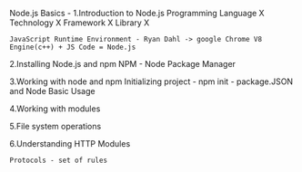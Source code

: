 Node.js Basics -
1.Introduction to Node.js
    Programming Language X Technology X Framework X Library X 

    JavaScript Runtime Environment - Ryan Dahl -> google Chrome V8 Engine(c++) + JS Code = Node.js

2.Installing Node.js and npm
  NPM - Node Package Manager


3.Working with node and npm 
    Initializing project - npm init - package.JSON and Node Basic Usage 


4.Working with modules


5.File system operations

6.Understanding HTTP Modules

    Protocols - set of rules